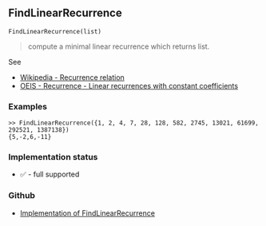 ## FindLinearRecurrence

```
FindLinearRecurrence(list)
```

> compute a minimal linear recurrence which returns list.

See
* [Wikipedia - Recurrence relation](https://en.wikipedia.org/wiki/Recurrence_relation)
* [OEIS - Recurrence - Linear recurrences with constant coefficients](http://oeis.org/wiki/Recurrence#Linear_recurrences_with_constant_coefficients)

### Examples
 
```
>> FindLinearRecurrence({1, 2, 4, 7, 28, 128, 582, 2745, 13021, 61699, 292521, 1387138}) 
{5,-2,6,-11}
```






### Implementation status

* &#x2705; - full supported

### Github

* [Implementation of FindLinearRecurrence](https://github.com/axkr/symja_android_library/blob/master/symja_android_library/matheclipse-core/src/main/java/org/matheclipse/core/builtin/NumberTheory.java#L2669) 
